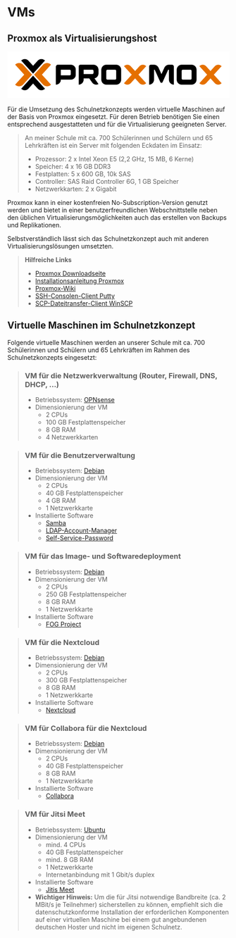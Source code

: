 # VMs

## Proxmox als Virtualisierungshost

![logo proxmox](../_media/logo_proxmox.png "Provided by proxmox.com")

Für die Umsetzung des Schulnetzkonzepts werden virtuelle Maschinen auf der Basis von Proxmox eingesetzt. Für deren Betrieb benötigen Sie einen entsprechend ausgestatteten und für die Virtualisierung geeigneten Server.

> An meiner Schule mit ca. 700 Schülerinnen und Schülern und 65 Lehrkräften ist ein Server mit folgenden Eckdaten im Einsatz:
> - Prozessor: 2 x Intel Xeon E5 (2,2 GHz, 15 MB, 6 Kerne)
> - Speicher: 4 x 16 GB DDR3
> - Festplatten: 5 x 600 GB, 10k SAS
> - Controller: SAS Raid Controller 6G, 1 GB Speicher
> - Netzwerkkarten: 2 x Gigabit

Proxmox kann in einer kostenfreien No-Subscription-Version genutzt werden und bietet in einer benutzerfreundlichen Webschnittstelle neben den üblichen Virtualisierungsmöglichkeiten auch das erstellen von Backups und Replikationen.

Selbstverständlich lässt sich das Schulnetzkonzept auch mit anderen Virtualisierungslösungen umsetzten.

> **Hilfreiche Links**
> - [Proxmox Downloadseite](https://www.proxmox.com/de/downloads)
> - [Installationsanleitung Proxmox](https://pve.proxmox.com/wiki/Installation)
> - [Proxmox-Wiki](https://pve.proxmox.com/wiki/Main_Page)
> - [SSH-Consolen-Client Putty](https://www.putty.org/)
> - [SCP-Dateitransfer-Client WinSCP](https://winscp.net)

## Virtuelle Maschinen im Schulnetzkonzept

Folgende virtuelle Maschinen werden an unserer Schule mit ca. 700 Schülerinnen und Schülern und 65 Lehrkräften im Rahmen des Schulnetzkonzepts eingesetzt:

> ### VM für die Netzwerkverwaltung (Router, Firewall, DNS, DHCP, ...)
> - Betriebssystem: [OPNsense](betriebssysteme/opnsense)
> - Dimensionierung der VM
>   - 2 CPUs
>   - 100 GB Festplattenspeicher
>   - 8 GB RAM
>   - 4 Netzwerkkarten

> ### VM für die Benutzerverwaltung
> - Betriebssystem: [Debian](betriebssysteme/debian)
> - Dimensionierung der VM
>   - 2 CPUs
>   - 40 GB Festplattenspeicher
>   - 4 GB RAM
>   - 1 Netzwerkkarte
> - Installierte Software
>   - [Samba](software/samba)
>   - [LDAP-Account-Manager](software/ldap-account-manager)
>   - [Self-Service-Password](software/self-service-password)

> ### VM für das Image- und Softwaredeployment
> - Betriebssystem: [Debian](betriebssysteme/debian)
> - Dimensionierung der VM
>   - 2 CPUs
>   - 250 GB Festplattenspeicher
>   - 8 GB RAM
>   - 1 Netzwerkkarte
> - Installierte Software
>   - [FOG Project](software/fog-project)

> ### VM für die Nextcloud
> - Betriebssystem: [Debian](betriebssysteme/debian)
> - Dimensionierung der VM
>   - 2 CPUs
>   - 300 GB Festplattenspeicher
>   - 8 GB RAM
>   - 1 Netzwerkkarte
> - Installierte Software
>   - [Nextcloud](software/nextcloud)

> ### VM für Collabora für die Nextcloud
> - Betriebssystem: [Debian](betriebssysteme/debian)
> - Dimensionierung der VM
>   - 2 CPUs
>   - 40 GB Festplattenspeicher
>   - 8 GB RAM
>   - 1 Netzwerkkarte
> - Installierte Software
>   - [Collabora](software/collabora)

> ### VM für Jitsi Meet
> - Betriebssystem: [Ubuntu](betriebssysteme/ubuntu)
> - Dimensionierung der VM
>   - mind. 4 CPUs
>   - 40 GB Festplattenspeicher
>   - mind. 8 GB RAM
>   - 1 Netzwerkkarte
>   - Internetanbindung mit 1 Gbit/s duplex
> - Installierte Software
>   - [Jitis Meet](software/jitis-meet)
> - **Wichtiger Hinweis:** Um die für Jitsi notwendige Bandbreite (ca. 2 MBit/s je Teilnehmer) sicherstellen zu können, empfiehlt sich die datenschutzkonforme Installation der erforderlichen Komponenten auf einer virtuellen Maschine bei einem gut angebundenen deutschen Hoster und nicht im eigenen Schulnetz.